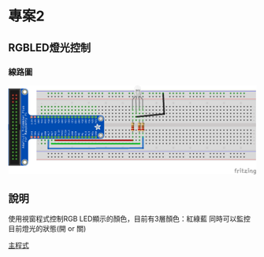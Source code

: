 # 專案2
## RGBLED燈光控制
### 線路圖

![總路圖](./a3_RGBLed_bb.png)

## 說明
使用視窗程式控制RGB LED顯示的顏色，目前有3層顏色：紅綠藍
同時可以監控目前燈光的狀態(開 or 關)

[主程式](./main2.py)